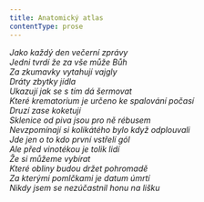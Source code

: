 ```yaml
---
title: Anatomický atlas
contentType: prose
---
```


_Jako každý den večerní zprávy  
Jedni tvrdí že za vše může Bůh  
Za zkumavky vytahují vajgly  
Dráty zbytky jídla  
Ukazují jak se s tím dá šermovat  
Které krematorium je určeno ke spalování počasí  
Druzí zase koketují  
Sklenice od piva jsou pro ně rébusem  
Nevzpomínají si kolikátého bylo když odplouvali  
Jde jen o to kdo první vstřelí gól  
Ale před vinotékou je tolik lidí  
Že si můžeme vybírat  
Které obliny budou držet pohromadě  
Za kterými pomlčkami je datum úmrtí  
Nikdy jsem se nezúčastnil honu na lišku_
